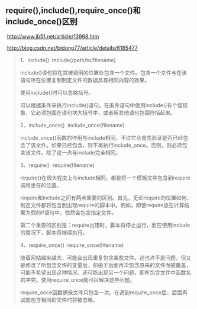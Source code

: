 ## require(),include(),require_once()和include_once()区别

​	http://www.jb51.net/article/13968.htm

​	http://blog.csdn.net/bidong77/article/details/6185477

> 1、include() 
> include(/path/to/filename)
>
> include()语句将在其被调用的位置处包含一个文件。包含一个文件与在该语句所在位置复制制定文件的数据具有相同内容的效果。
>
> 使用include()时可以忽略括号。
>
> 可以根据条件来执行include()语句。在条件语句中使用include()有个怪现象，它必须包围在语句块大括号中，或者用其他语句包围符括起来。
>
> 2、include_once() 
> include_once(filename)
>
> include_once()函数的作用与include相同，不过它会首先验证是否已经包含了该文件。如果已经包含，则不再执行include_once。否则，则必须包含该文件。除了这一点与include完全相同。
>
> 3、require() 
> require(filename)
>
> require()在很大程度上与include相同，都是将一个模板文件包含到require调用坐在的位置。
>
> require和include之间有两点重要的区别。首先，无论require的位置如何，制定文件都将包含到出现require的脚本中。例如，即使require放在计算结果为假的if语句中，依然会包含指定文件。
>
> 第二个重要的区别是：require出错时，脚本将停止运行，而在使用include的情况下，脚本将继续执行。
>
> 4、require_once() 
> require_once(filename)
>
> 随着网站越来越大，可能会出现重复包含某些文件。这也许不是问题，但又是修改了所包含文件的变量后，却由于后面再次包含原来的文件而被覆盖，可能不希望出现这种情况。还可能出现另一个问题，即所包含文件中函数名的冲突。使用require_once就可以解决这些问题。
>
> require_once函数确保文件只包含一次。在遇到require_once后，后面再试图包含相同的文件时将被忽略。
>
> 
